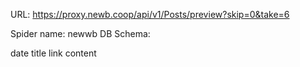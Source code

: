 URL: https://proxy.newb.coop/api/v1/Posts/preview?skip=0&take=6

Spider name: newwb
DB Schema:

date
title
link
content

